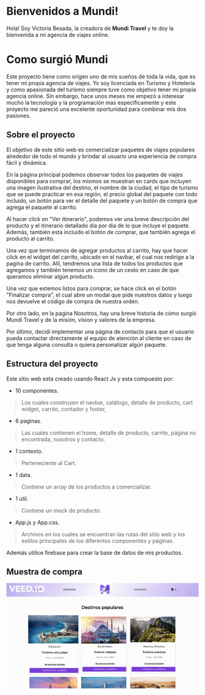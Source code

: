 # Bienvenidos a Mundi!

Hola! Soy Victoria Besada, la creadora de **Mundi Travel** y te doy la bienvenida a mi agencia de viajes online. 


# Como surgió Mundi

Este proyecto tiene como origen uno de mis sueños de toda la vida, que es tener mi propia agencia de viajes. Yo soy licenciada en Turismo y Hotelería y como apasionada del turismo siempre tuve como objetivo tener mi propia agencia online. Sin embargo, hace unos meses me empezó  a interesar mucho la tecnología y la programación mas específicamente y este proyecto me pareció una excelente oportunidad para combinar mis dos pasiones. 

## Sobre el proyecto

El objetivo de este sitio web es comercializar paquetes de viajes populares alrededor de todo el mundo y brindar al usuario una experiencia de compra fácil y dinámica.

En la página principal podemos observar todos los paquetes de viajes disponibles para comprar, los mismos se muestran en cards que incluyen una imagen ilustrativa del destino, el nombre de la ciudad, el tipo de turismo que se puede practicar en esa región, el precio global del paquete con todo incluido, un botón para ver el detalle del paquete y un botón de compra que agrega el paquete al carrito.

Al hacer click en "Ver itinerario", podemos ver una breve descripción del producto y el itinerario detallado día por día de lo que incluye el paquete. Además, también esta incluido el botón de comprar, que también agrega el producto al carrito. 

Una vez que terminamos de agregar productos al carrito, hay que hacer click en el widget del carrito, ubicado en el navbar, el cual nos redirige a la pagina de carrito. Allí, tendremos una lista de todos los productos que agregamos y también tenemos un icono de un cesto en caso de que queramos eliminar algún producto. 

Una vez que estemos listos para comprar, se hace click en el botón "Finalizar compra", el cual abre un modal que pide nuestros datos y luego nos devuelve el código de compra de nuestra orden.

Por otro lado, en la pagina Nosotros, hay una breve historia de cómo surgió Mundi Travel y de la misión, vision y valores de la empresa. 

Por último, decidi implementar una página de contacto para que el usuario pueda contactar directamente al equipo de atención al cliente en caso de que tenga alguna consulta o quiera personalizar algún paquete.


## Estructura del proyecto

Este sitio web esta creado usando React Js y esta compuesto por: 

- 10 componentes. 
> Los cuales construyen el navbar, catálogo, detalle de producto, cart widget, carrito, contador y footer,
- 6 paginas.
> Las cuales contienen el home,  detalle de producto, carrito, página no encontrada, nosotros y contacto.
- 1 contexto. 
> Perteneciente al Cart.
- 1 data.
> Contiene un array de los productos a comercializar.
- 1 util.
> Contiene un mock de producto.
- App.js y App.css.
> Archivos en los cuales se encuentran las rutas del sitio web y los estilos principales de los diferentes componentes y páginas.

Además utilice firebase para crear la base de datos de mis productos.

## Muestra de compra

![Alt Text](./public/ejemplo-compra.gif)